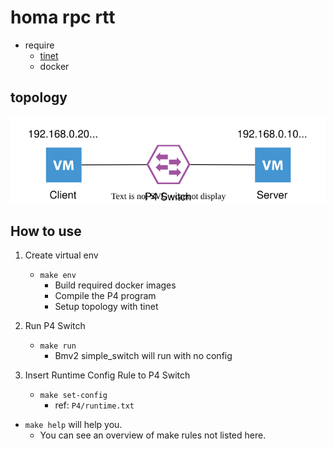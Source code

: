 # homa rpc rtt

- require
  - [tinet](https://github.com/tinynetwork/tinet)
  - docker

## topology
![topo](topo/topo.svg)

## How to use
1. Create virtual env
    - `make env`
        - Build required docker images
        - Compile the P4 program
        - Setup topology with tinet

2. Run P4 Switch
    - `make run`
      - Bmv2 simple_switch will run with no config

3. Insert Runtime Config Rule to P4 Switch
    - `make set-config`
      - ref: `P4/runtime.txt`

- `make help` will help you.
  - You can see an overview of make rules not listed here.